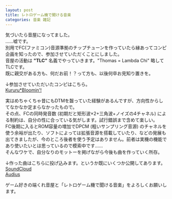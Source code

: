 ```yaml
---
layout: post
title: レトロゲーム機で聞ける音楽
categories: 音楽 雑記
---
```


気づいたら音屋になってました。  
……嘘です。  
別用でFC(ファミコン)音源準拠のチップチューンを作っていたら縁あってコンピ企画を知ったので、参加させていただくことにしました。  
音屋の活動は **"TLC"** 名義でやっていきます。"Thomas = Lambda Chi" 略してTLCです。  
既に親交がある方も、何だお前！？って方も、以後何卒お見知り置きを。

↓参加させていただいたコンピはこちら。  
[Kururu*Bloomin'!](https://kbrec.bandcamp.com/album/kururu-bloomin)

実はめちゃくちゃ昔にもDTMを齧っていた経験があるんですが、方向性からしてなかなか定まらなかったもので。  
その点、FCの同時発音数 (初期だと矩形波×2+三角波+ノイズの4チャネル) による制約は、自分の性に合っている気がします。試行錯誤まで含めて楽しい。  
FC後期に入るとROM容量の増加でDPCM (粗いサンプリング音源) のチャネルを使う余裕が出たり、ソフトによっては拡張音源を搭載していたり、などの発展も出てきましたが、今のところ後者を使う予定はありません。前者は実機の機能であり使いたいとは思っているので模索中です……  
そんなワケで、自分なりのモットーを掲げながら今後も曲を作っていく所存。

↓作った曲はこちらに投げ込みます。というか既にいくつか公開してあります。  
[SoundCloud](https://soundcloud.com/user-115545203)  
[Audius](https://audius.co/tlcmany)

ゲーム好きの端くれ音屋と「レトロゲーム機で聞ける音楽」をよろしくお願いします。

